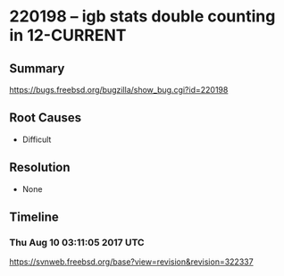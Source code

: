 # 220198 – igb stats double counting in 12-CURRENT

## Summary

https://bugs.freebsd.org/bugzilla/show_bug.cgi?id=220198

## Root Causes

* Difficult

## Resolution

* None

## Timeline

### Thu Aug 10 03:11:05 2017 UTC

https://svnweb.freebsd.org/base?view=revision&revision=322337
